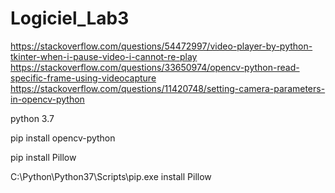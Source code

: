 # Logiciel_Lab3

https://stackoverflow.com/questions/54472997/video-player-by-python-tkinter-when-i-pause-video-i-cannot-re-play
https://stackoverflow.com/questions/33650974/opencv-python-read-specific-frame-using-videocapture
https://stackoverflow.com/questions/11420748/setting-camera-parameters-in-opencv-python

python 3.7

pip install opencv-python

pip install Pillow

C:\Python\Python37\Scripts\pip.exe install Pillow
